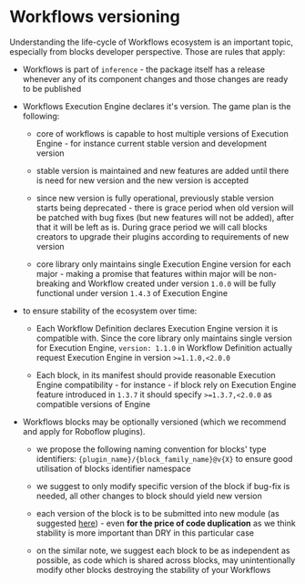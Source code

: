 # Workflows versioning

Understanding the life-cycle of Workflows ecosystem is an important topic, 
especially from blocks developer perspective. Those are rules that apply:

* Workflows is part of `inference` - the package itself has a release whenever 
any of its component changes and those changes are ready to be published

* Workflows Execution Engine declares it's version. The game plan is the following:

    * core of workflows is capable to host multiple versions of Execution Engine - 
    for instance current stable version and development version

    * stable version is maintained and new features are added until there is 
    need for new version and the new version is accepted
    
    * since new version is fully operational, previously stable version starts 
    being deprecated - there is grace period when old version will be patched 
    with bug fixes (but new features will not be added), after that it will
    be left as is. During grace period we will call blocks creators to upgrade 
    their plugins according to requirements of new version

    * core library only maintains single Execution Engine version for each major -
    making a promise that features within major will be non-breaking and Workflow 
    created under version `1.0.0` will be fully functional under version `1.4.3` of 
    Execution Engine

* to ensure stability of the ecosystem over time:
    
    * Each Workflow Definition declares Execution Engine version it is compatible with. 
    Since the core library only maintains single version for Execution Engine, 
    `version: 1.1.0` in Workflow Definition actually request Execution Engine in version
    `>=1.1.0,<2.0.0`

    * Each block, in its manifest should provide reasonable Execution Engine compatibility -
    for instance - if block rely on Execution Engine feature introduced in `1.3.7` it should 
    specify `>=1.3.7,<2.0.0` as compatible versions of Engine

* Workflows blocks may be optionally versioned (which we recommend and apply for Roboflow plugins).

    * we propose the following naming convention for blocks' type identifiers: 
    `{plugin_name}/{block_family_name}@v{X}` to ensure good utilisation of blocks identifier 
    namespace

    * we suggest to only modify specific version of the block if bug-fix is needed, 
    all other changes to block should yield new version

    * each version of the block is to be submitted into new module
    (as suggested [here](/workflows/blocks_bundling.md)) - even **for the price of code duplication**
    as we think stability is more important than DRY in this particular case

    * on the similar note, we suggest each block to be as independent as possible, 
    as code which is shared across blocks, may unintentionally modify other blocks 
    destroying the stability of your Workflows
